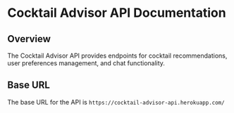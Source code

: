 # Cocktail Advisor API Documentation

## Overview

The Cocktail Advisor API provides endpoints for cocktail recommendations, user preferences management, and chat functionality.

## Base URL
The base URL for the API is `https://cocktail-advisor-api.herokuapp.com/`